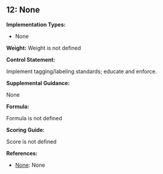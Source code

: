 ## 12: None

**Implementation Types:**
 
- None

**Weight:** Weight is not defined

**Control Statement:**

Implement tagging/labeling standards; educate and enforce.

**Supplemental Guidance:**

None

**Formula:**

Formula is not defined

**Scoring Guide:**

Score is not defined

**References:**

- [None](None): None